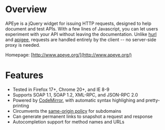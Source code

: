 Overview
========

APEye is a jQuery widget for issuing HTTP requests, designed to help document and test APIs. With a few lines of Javascript, you can let users experiment with your API without leaving the documentation. Unlike [hurl](http://hurl.it/) and [apigee](http://apigee.com), requests are handled entirely by the client -- no server-side proxy is needed.

Homepage: [http://www.apeye.org/](http://www.apeye.org/)

Features
========

* Tested in Firefox 17+, Chrome 20+, and IE 8-9
* Supports SOAP 1.1, SOAP 1.2, XML-RPC, and JSON-RPC 2.0
* Powered by [CodeMirror](http://codemirror.com), with automatic syntax highlighing and pretty-printing
* Circumvents the [same-origin policy](https://developer.mozilla.org/en-US/docs/Same_origin_policy_for_JavaScript) for subdomains
* Can generate permanent links to snapshot a request and response
* Autocompletion support for method names and URLs
